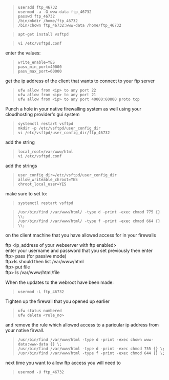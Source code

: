 
>     useradd ftp_46732
>     usermod -a -G www-data ftp_46732  
>     passwd ftp_46732  
>     /bin/mkdir /home/ftp_46732  
>     /bin/chown ftp_46732:www-data /home/ftp_46732  

>     apt-get install vsftpd

>     vi /etc/vsftpd.conf

enter the values:

>     write_enable=YES
>     pasv_min_port=40000
>     pasv_max_port=60000

get the ip address of the client that wants to connect to your ftp server

>     ufw allow from <ip> to any port 22
>     ufw allow from <ip> to any port 21  
>     ufw allow from <ip> to any port 40000:60000 proto tcp

Punch a hole in your native firewalling system as well using your cloudhosting provider's gui system

>     systemctl restart vsftpd
>     mkdir -p /etc/vsftpd/user_config_dir
>     vi /etc/vsftpd/user_config_dir/ftp_46732

add the string  

>     local_root=/var/www/html   
>     vi /etc/vsftpd.conf

add the strings

>     user_config_dir=/etc/vsftpd/user_config_dir 
>     allow_writeable_chroot=YES
>     chroot_local_user=YES

make sure to set to:  

>     systemctl restart vsftpd

>     /usr/bin/find /var/www/html/ -type d -print -exec chmod 775 {} \\;  
>     /usr/bin/find /var/www/html/ -type f -print -exec chmod 664 {} \\;  


on the client machine that you have allowed access for in your firewalls

ftp <ip_address of your webserver with ftp enabled>  
enter your username and password that you set previously then enter   
ftp> pass (for passive mode)  
ftp>ls should then list /var/www/html  
ftp> put file  
ftp> ls /var/www/html/file  

When the updates to the webroot have been made:  

>     usermod -L ftp_46732

Tighten up the firewall that you opened up earlier

>     ufw status numbered
>     ufw delete <rule_no> 

and remove the rule which allowed access to a paricular ip address from your native firwall. 

>     /usr/bin/find /var/www/html -type d -print -exec chown www-data:www-data {} \;  
>     /usr/bin/find /var/www/html -type d -print -exec chmod 755 {} \; 
>     /usr/bin/find /var/www/html -type f -print -exec chmod 644 {} \;


next time you want to allow ftp access you will need to 

>     usermod -U ftp_46732
